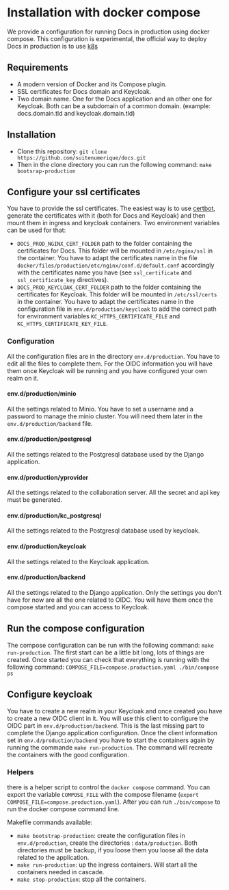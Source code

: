 # Installation with docker compose

We provide a configuration for running Docs in production using docker compose. This configuration is experimental, the official way to deploy Docs in production is to use [k8s](docs/installation/k8s.md)

## Requirements

- A modern version of Docker and its Compose plugin.
- SSL certificates for Docs domain and Keycloak.
- Two domain name. One for the Docs application and an other one for Keycloak. Both can be a subdomain of a common domain. (example: docs.domain.tld and keycloak.domain.tld)

## Installation

- Clone this repository: `git clone https://github.com/suitenumerique/docs.git`
- Then in the clone directory you can run the following command: `make bootsrap-production`

## Configure your ssl certificates

You have to provide the ssl certificates. The easiest way is to use [certbot](https://certbot.eff.org/), generate the certificates with it (both for Docs and Keycloak) and then mount them in ingress and keycloak containers. Two environment variables can be used for that: 
- `DOCS_PROD_NGINX_CERT_FOLDER` path to the folder containing the certificates for Docs. This folder will be mounted in `/etc/nginx/ssl` in the container. You have to adapt the certificates name in the file `docker/files/production/etc/nginx/conf.d/default.conf` accordingly with the certificates name you have (see `ssl_certificate` and `ssl_certificate_key` directives).
- `DOCS_PROD_KEYCLOAK_CERT_FOLDER` path to the folder containing the certificates for Keycloak. This folder will be mounted in `/etc/ssl/certs` in the container. You have to adapt the certificates name in the configuration file in `env.d/production/keycloak` to add the correct path for environment variables `KC_HTTPS_CERTIFICATE_FILE` and `KC_HTTPS_CERTIFICATE_KEY_FILE`.

### Configuration

All the configuration files are in the directory `env.d/production`. You have to edit all the files to complete them. For the OIDC information you will have them once Keycloak will be running and you have configured your own realm on it.

#### env.d/production/minio

All the settings related to Minio. You have to set a username and a password to manage the minio cluster. You will need them later in the `env.d/production/backend` file.

#### env.d/production/postgresql

All the settings related to the Postgresql database used by the Django application.

#### env.d/production/yprovider

All the settings related to the collaboration server. All the secret and api key must be generated.

#### env.d/production/kc_postgresql

All the settings related to the Postgresql database used by keycloak.

#### env.d/production/keycloak

All the settings related to the Keycloak application.

#### env.d/production/backend

All the settings related to the Django application. Only the settings you don't have for now are all the one related to OIDC. You will have them once the compose started and you can access to Keycloak.

## Run the compose configuration

The compose configuration can be run with the following command: `make run-production`. The first start can be a little bit long, lots of things are created. Once started you can check that everything is running with the following command: `COMPOSE_FILE=compose.production.yaml ./bin/compose ps`

## Configure keycloak

You have to create a new realm in your Keycloak and once created you have to create a new OIDC client in it. You will use this client to configure the OIDC part in `env.d/production/backend`. This is the last missing part to complete the Django application configuration.
Once the client information set in `env.d/production/backend` you have to start the containers again by running the commande `make run-production`. The command will recreate the containers with the good configuration.

### Helpers

there is a helper script to control the `docker compose` command. You can export the variable `COMPOSE_FILE` with the compose filename (`export COMPOSE_FILE=compose.production.yaml`). After you can run `./bin/compose` to run the docker compose command line.

Makefile commands available:
- `make bootstrap-production`: create the configuration files in `env.d/production`, create the directories : `data/production`. Both directories must be backup, if you loose them you loose all the data related to the application.
- `make run-production`: up the ingress containers. Will start all the containers needed in cascade.
- `make stop-production`: stop all the containers.
